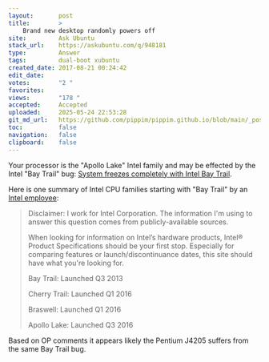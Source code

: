 ```yaml
---
layout:       post
title:        >
    Brand new desktop randomly powers off
site:         Ask Ubuntu
stack_url:    https://askubuntu.com/q/948181
type:         Answer
tags:         dual-boot xubuntu
created_date: 2017-08-21 00:24:42
edit_date:    
votes:        "2 "
favorites:    
views:        "178 "
accepted:     Accepted
uploaded:     2025-05-24 22:53:28
git_md_url:   https://github.com/pippim/pippim.github.io/blob/main/_posts/2017/2017-08-21-Brand-new-desktop-randomly-powers-off.md
toc:          false
navigation:   false
clipboard:    false
---
```


Your processor is the "Apollo Lake" Intel family and may be effected by the Intel "Bay Trail" bug: [System freezes completely with Intel Bay Trail][1].

Here is one summary of Intel CPU families starting with "Bay Trail" by an [Intel employee][2]:

> Disclaimer: I work for Intel Corporation. The information I'm using to  
> answer this question comes from publicly-available sources.  
>   
> When looking for information on Intel’s hardware products, Intel®  
> Product Specifications should be your first stop. Especially for  
> comparing features or launch/discontinuance dates, this site should  
> have what you're looking for.  
>   
> Bay Trail: Launched Q3 2013  
>   
> Cherry Trail: Launched Q1 2016  
>   
> Braswell: Launched Q1 2016  
>   
> Apollo Lake: Launched Q3 2016  

Based on OP comments it appears likely the Pentium J4205 suffers from the same Bay Trail bug.

  [1]: https://askubuntu.com/questions/803640/system-freezes-completely-with-intel-bay-trail
  [2]: https://www.quora.com/What-are-the-differences-between-Bay-Trail-Cherry-Trail-Braswell-and-Apollo-Lake

